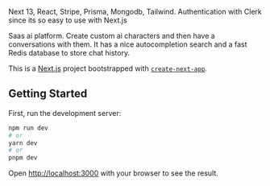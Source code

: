 Next 13, React, Stripe, Prisma, Mongodb, Tailwind.
Authentication with Clerk since its so easy to use with Next.js

Saas ai platform. 
Create custom ai characters and then have a conversations with them.
It has a nice autocompletion search and a fast Redis database to store chat history.

This is a [Next.js](https://nextjs.org/) project bootstrapped with [`create-next-app`](https://github.com/vercel/next.js/tree/canary/packages/create-next-app).
## Getting Started
First, run the development server:
```bash
npm run dev
# or
yarn dev
# or
pnpm dev
```
Open [http://localhost:3000](http://localhost:3000) with your browser to see the result.
